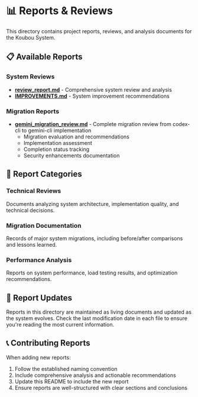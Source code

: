 # 📊 Reports & Reviews

This directory contains project reports, reviews, and analysis documents for the Koubou System.

## 📋 Available Reports

### System Reviews
- **[review_report.md](./review_report.md)** - Comprehensive system review and analysis
- **[IMPROVEMENTS.md](./IMPROVEMENTS.md)** - System improvement recommendations

### Migration Reports
- **[gemini_migration_review.md](./gemini_migration_review.md)** - Complete migration review from codex-cli to gemini-cli implementation
  - Migration evaluation and recommendations
  - Implementation assessment
  - Completion status tracking
  - Security enhancements documentation

## 📝 Report Categories

### Technical Reviews
Documents analyzing system architecture, implementation quality, and technical decisions.

### Migration Documentation
Records of major system migrations, including before/after comparisons and lessons learned.

### Performance Analysis
Reports on system performance, load testing results, and optimization recommendations.

## 🔄 Report Updates

Reports in this directory are maintained as living documents and updated as the system evolves. Check the last modification date in each file to ensure you're reading the most current information.

## 📞 Contributing Reports

When adding new reports:
1. Follow the established naming convention
2. Include comprehensive analysis and actionable recommendations  
3. Update this README to include the new report
4. Ensure reports are well-structured with clear sections and conclusions